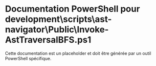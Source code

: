 # Documentation PowerShell pour development\scripts\ast-navigator\Public\Invoke-AstTraversalBFS.ps1

Cette documentation est un placeholder et doit être générée par un outil PowerShell spécifique.
